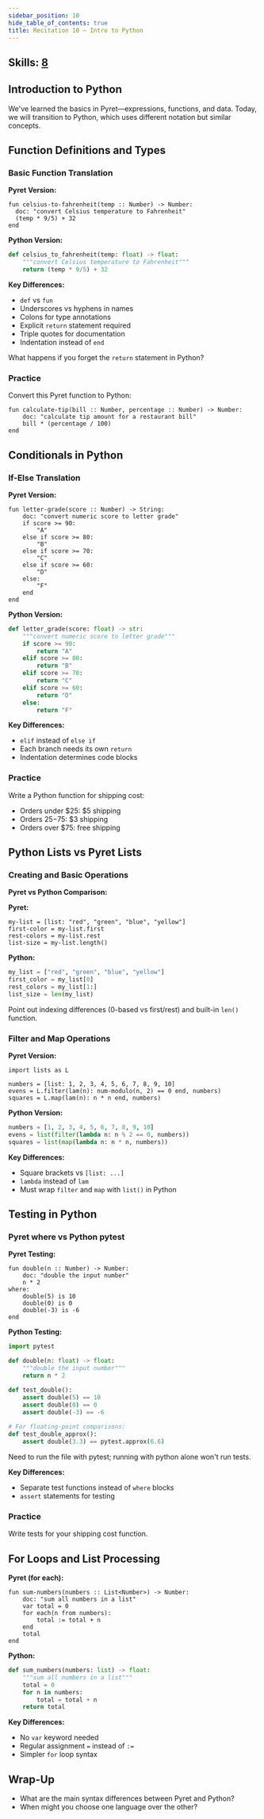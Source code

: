 ```yaml
---
sidebar_position: 10
hide_table_of_contents: true
title: Recitation 10 — Intro to Python
---
```


## Skills: [8](</skills/#(8)>)

## Introduction to Python

We've learned the basics in Pyret—expressions, functions, and data. Today, we will transition to Python, which uses different notation but similar concepts.

## Function Definitions and Types

### Basic Function Translation

**Pyret Version:**

```pyret
fun celsius-to-fahrenheit(temp :: Number) -> Number:
  doc: "convert Celsius temperature to Fahrenheit"
  (temp * 9/5) + 32
end
```

**Python Version:**

```python
def celsius_to_fahrenheit(temp: float) -> float:
    """convert Celsius temperature to Fahrenheit"""
    return (temp * 9/5) + 32
```

**Key Differences:**

- `def` vs `fun`
- Underscores vs hyphens in names
- Colons for type annotations
- Explicit `return` statement required
- Triple quotes for documentation
- Indentation instead of `end`

What happens if you forget the `return` statement in Python?

### Practice

Convert this Pyret function to Python:

```pyret
fun calculate-tip(bill :: Number, percentage :: Number) -> Number:
    doc: "calculate tip amount for a restaurant bill"
    bill * (percentage / 100)
end
```

## Conditionals in Python

### If-Else Translation

**Pyret Version:**

```pyret
fun letter-grade(score :: Number) -> String:
    doc: "convert numeric score to letter grade"
    if score >= 90:
        "A"
    else if score >= 80:
        "B"
    else if score >= 70:
        "C"
    else if score >= 60:
        "D"
    else:
        "F"
    end
end
```

**Python Version:**

```python
def letter_grade(score: float) -> str:
    """convert numeric score to letter grade"""
    if score >= 90:
        return "A"
    elif score >= 80:
        return "B"
    elif score >= 70:
        return "C"
    elif score >= 60:
        return "D"
    else:
        return "F"
```

**Key Differences:**

- `elif` instead of `else if`
- Each branch needs its own `return`
- Indentation determines code blocks

### Practice

Write a Python function for shipping cost:

- Orders under $25: $5 shipping
- Orders $25-$75: $3 shipping
- Orders over $75: free shipping

## Python Lists vs Pyret Lists

### Creating and Basic Operations

**Pyret vs Python Comparison:**

**Pyret:**

```pyret
my-list = [list: "red", "green", "blue", "yellow"]
first-color = my-list.first
rest-colors = my-list.rest
list-size = my-list.length()
```

**Python:**

```python
my_list = ["red", "green", "blue", "yellow"]
first_color = my_list[0]
rest_colors = my_list[1:]
list_size = len(my_list)
```

Point out indexing differences (0-based vs first/rest) and built-in `len()` function.

### Filter and Map Operations

**Pyret Version:**

```pyret
import lists as L

numbers = [list: 1, 2, 3, 4, 5, 6, 7, 8, 9, 10]
evens = L.filter(lam(n): num-modulo(n, 2) == 0 end, numbers)
squares = L.map(lam(n): n * n end, numbers)
```

**Python Version:**

```python
numbers = [1, 2, 3, 4, 5, 6, 7, 8, 9, 10]
evens = list(filter(lambda n: n % 2 == 0, numbers))
squares = list(map(lambda n: n * n, numbers))
```

**Key Differences:**

- Square brackets vs `[list: ...]`
- `lambda` instead of `lam`
- Must wrap `filter` and `map` with `list()` in Python

## Testing in Python

### Pyret where vs Python pytest

**Pyret Testing:**

```pyret
fun double(n :: Number) -> Number:
    doc: "double the input number"
    n * 2
where:
    double(5) is 10
    double(0) is 0
    double(-3) is -6
end
```

**Python Testing:**

```python
import pytest

def double(n: float) -> float:
    """double the input number"""
    return n * 2

def test_double():
    assert double(5) == 10
    assert double(0) == 0
    assert double(-3) == -6
    
# For floating-point comparisons:
def test_double_approx():
    assert double(3.3) == pytest.approx(6.6)
```

Need to run the file with pytest; running with python alone won't run tests.

**Key Differences:**

- Separate test functions instead of `where` blocks
- `assert` statements for testing

### Practice

Write tests for your shipping cost function.

## For Loops and List Processing

**Pyret (for each):**

```pyret
fun sum-numbers(numbers :: List<Number>) -> Number:
    doc: "sum all numbers in a list"
    var total = 0
    for each(n from numbers):
        total := total + n
    end
    total
end
```

**Python:**

```python
def sum_numbers(numbers: list) -> float:
    """sum all numbers in a list"""
    total = 0
    for n in numbers:
        total = total + n
    return total
```

**Key Differences:**

- No `var` keyword needed
- Regular assignment `=` instead of `:=`
- Simpler `for` loop syntax

## Wrap-Up

- What are the main syntax differences between Pyret and Python?
- When might you choose one language over the other?
